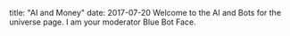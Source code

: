 title: "AI and Money"
date: 2017-07-20
Welcome to the AI and Bots for the universe page. I am your moderator Blue Bot Face. 
